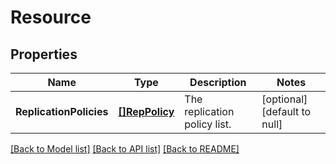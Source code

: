 # Resource

## Properties
Name | Type | Description | Notes
------------ | ------------- | ------------- | -------------
**ReplicationPolicies** | [**[]RepPolicy**](RepPolicy.md) | The replication policy list. | [optional] [default to null]

[[Back to Model list]](../README.md#documentation-for-models) [[Back to API list]](../README.md#documentation-for-api-endpoints) [[Back to README]](../README.md)



